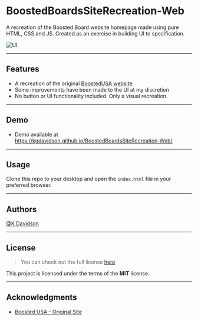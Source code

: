 # BoostedBoardsSiteRecreation-Web

A recreation of the Boosted Board website homepage made using pure HTML, CSS and JS. Created as an exercise in building UI to specification.

![UI](https://i.postimg.cc/26MKmZqk/ezgif-4-53eed4798a.gif)

---

## Features

-   A recreation of the original [BoostedUSA website](https://boostedusa.com/)
-   Some improvements have been made to the UI at my discretion
-   No button or UI functionality included. Only a visual recreation.

---

## Demo

-   Demo available at https://kgdavidson.github.io/BoostedBoardsSiteRecreation-Web/

---

## Usage

Clone this repo to your desktop and open the `index.html` file in your preferred browser.

---

## Authors

[@K Davidson](mailto:kaushdavidson@icloud.com)

---

## License

> You can check out the full license [here](LICENSE)

This project is licensed under the terms of the **MIT** license.

---

## Acknowledgments

-   [Boosted USA - Original Site](https://boostedusa.com/)
